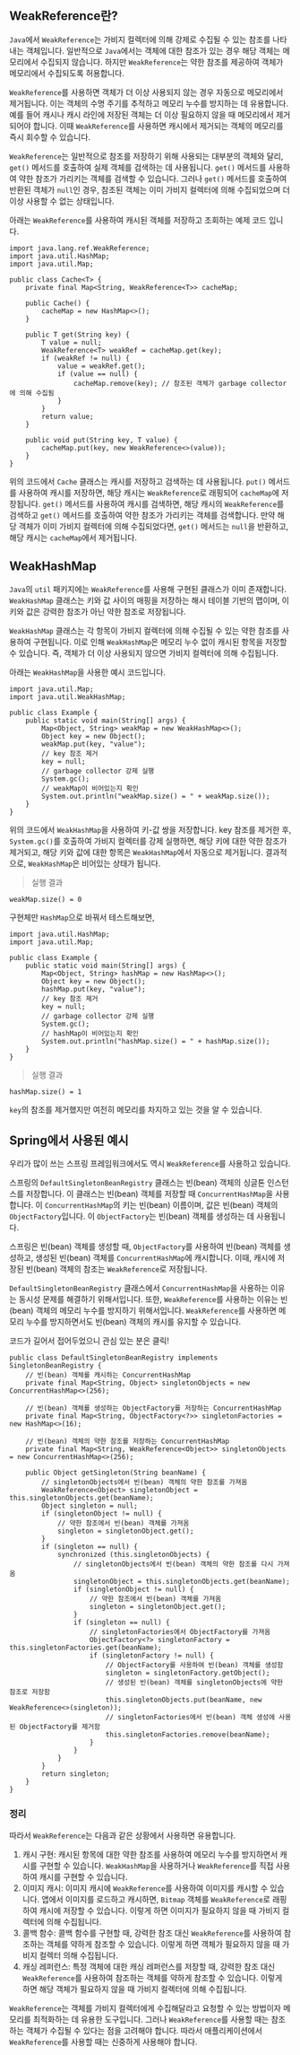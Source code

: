 ## WeakReference란?

`Java`에서 `WeakReference`는 가비지 컬렉터에 의해 강제로 수집될 수 있는 참조를 나타내는 객체입니다. 일반적으로 `Java`에서는 객체에 대한 참조가 있는 경우 해당 객체는 메모리에서 수집되지 않습니다. 하지만 `WeakReference`는 약한 참조를 제공하여 객체가 메모리에서 수집되도록 허용합니다.

`WeakReference`를 사용하면 객체가 더 이상 사용되지 않는 경우 자동으로 메모리에서 제거됩니다. 이는 객체의 수명 주기를 추적하고 메모리 누수를 방지하는 데 유용합니다. 예를 들어 캐시나 캐시 라인에 저장된 객체는 더 이상 필요하지 않을 때 메모리에서 제거되어야 합니다. 이때 `WeakReference`를 사용하면 캐시에서 제거되는 객체의 메모리를 즉시 회수할 수 있습니다.

`WeakReference`는 일반적으로 참조를 저장하기 위해 사용되는 대부분의 객체와 달리, `get()` 메서드를 호출하여 실제 객체를 검색하는 데 사용됩니다. `get()` 메서드를 사용하여 약한 참조가 가리키는 객체를 검색할 수 있습니다. 그러나 `get()` 메서드를 호출하여 반환된 객체가 `null`인 경우, 참조된 객체는 이미 가비지 컬렉터에 의해 수집되었으며 더 이상 사용할 수 없는 상태입니다.

아래는 `WeakReference`를 사용하여 캐시된 객체를 저장하고 조회하는 예제 코드 입니다.

```
import java.lang.ref.WeakReference;
import java.util.HashMap;
import java.util.Map;

public class Cache<T> {
    private final Map<String, WeakReference<T>> cacheMap;

    public Cache() {
        cacheMap = new HashMap<>();
    }

    public T get(String key) {
        T value = null;
        WeakReference<T> weakRef = cacheMap.get(key);
        if (weakRef != null) {
            value = weakRef.get();
            if (value == null) {
                cacheMap.remove(key); // 참조된 객체가 garbage collector에 의해 수집됨
            }
        }
        return value;
    }

    public void put(String key, T value) {
        cacheMap.put(key, new WeakReference<>(value));
    }
}
```

위의 코드에서 `Cache` 클래스는 캐시를 저장하고 검색하는 데 사용됩니다. `put()` 메서드를 사용하여 캐시를 저장하면, 해당 캐시는 `WeakReference`로 래핑되어 `cacheMap`에 저장됩니다. `get()` 메서드를 사용하여 캐시를 검색하면, 해당 캐시의 `WeakReference`를 검색하고 `get()` 메서드를 호출하여 약한 참조가 가리키는 객체를 검색합니다. 만약 해당 객체가 이미 가비지 컬렉터에 의해 수집되었다면, `get()` 메서드는 `null`을 반환하고, 해당 캐시는 `cacheMap`에서 제거됩니다.

## WeakHashMap

`Java`의 `util` 패키지에는 `WeakReference`를 사용해 구현된 클래스가 이미 존재합니다. `WeakHashMap` 클래스는 키와 값 사이의 매핑을 저장하는 해시 테이블 기반의 맵이며, 이 키와 값은 강력한 참조가 아닌 약한 참조로 저장됩니다.

`WeakHashMap` 클래스는 각 항목이 가비지 컬렉터에 의해 수집될 수 있는 약한 참조를 사용하여 구현됩니다. 이로 인해 `WeakHashMap`은 메모리 누수 없이 캐시된 항목을 저장할 수 있습니다. 즉, 객체가 더 이상 사용되지 않으면 가비지 컬렉터에 의해 수집됩니다.

아래는 `WeakHashMap`을 사용한 예시 코드입니다.

```
import java.util.Map;
import java.util.WeakHashMap;

public class Example {
    public static void main(String[] args) {
        Map<Object, String> weakMap = new WeakHashMap<>();
        Object key = new Object();
        weakMap.put(key, "value");
        // key 참조 제거
        key = null;
        // garbage collector 강제 실행
        System.gc();
        // weakMap이 비어있는지 확인
        System.out.println("weakMap.size() = " + weakMap.size());
    }
}
```

위의 코드에서 `WeakHashMap`을 사용하여 키-값 쌍을 저장합니다. key 참조를 제거한 후, `System.gc()`를 호출하여 가비지 컬렉터를 강제 실행하면, 해당 키에 대한 약한 참조가 제거되고, 해당 키와 값에 대한 항목은 `WeakHashMap`에서 자동으로 제거됩니다. 결과적으로, `WeakHashMap`은 비어있는 상태가 됩니다.

> 실행 결과

```
weakMap.size() = 0
```

구현체만 `HashMap`으로 바꿔서 테스트해보면,

```
import java.util.HashMap;
import java.util.Map;

public class Example {
    public static void main(String[] args) {
        Map<Object, String> hashMap = new HashMap<>();
        Object key = new Object();
        hashMap.put(key, "value");
        // key 참조 제거
        key = null;
        // garbage collector 강제 실행
        System.gc();
        // hashMap이 비어있는지 확인
        System.out.println("hashMap.size() = " + hashMap.size());
    }
}
```

> 실행 결과

```
hashMap.size() = 1
```

`key`의 참조를 제거했지만 여전히 메모리를 차지하고 있는 것을 알 수 있습니다.

## Spring에서 사용된 예시

우리가 많이 쓰는 스프링 프레임워크에서도 역시 `WeakReference`를 사용하고 있습니다.

스프링의 `DefaultSingletonBeanRegistry` 클래스는 빈(bean) 객체의 싱글톤 인스턴스를 저장합니다. 이 클래스는 빈(bean) 객체를 저장할 때 `ConcurrentHashMap`을 사용합니다. 이 `ConcurrentHashMap`의 키는 빈(bean) 이름이며, 값은 빈(bean) 객체의 `ObjectFactory`입니다. 이 `ObjectFactory`는 빈(bean) 객체를 생성하는 데 사용됩니다.

스프링은 빈(bean) 객체를 생성할 때, `ObjectFactory`를 사용하여 빈(bean) 객체를 생성하고, 생성된 빈(bean) 객체를 `ConcurrentHashMap`에 캐시합니다. 이때, 캐시에 저장된 빈(bean) 객체의 참조는 `WeakReference`로 저장됩니다.

`DefaultSingletonBeanRegistry` 클래스에서 `ConcurrentHashMap`을 사용하는 이유는 동시성 문제를 해결하기 위해서입니다. 또한, `WeakReference`를 사용하는 이유는 빈(bean) 객체의 메모리 누수를 방지하기 위해서입니다. `WeakReference`를 사용하면 메모리 누수를 방지하면서도 빈(bean) 객체의 캐시를 유지할 수 있습니다.

코드가 길어서 접어두었으니 관심 있는 분은 클릭!

```
public class DefaultSingletonBeanRegistry implements SingletonBeanRegistry {
    // 빈(bean) 객체를 캐시하는 ConcurrentHashMap
    private final Map<String, Object> singletonObjects = new ConcurrentHashMap<>(256);

    // 빈(bean) 객체를 생성하는 ObjectFactory를 저장하는 ConcurrentHashMap
    private final Map<String, ObjectFactory<?>> singletonFactories = new HashMap<>(16);

    // 빈(bean) 객체의 약한 참조를 저장하는 ConcurrentHashMap
    private final Map<String, WeakReference<Object>> singletonObjects = new ConcurrentHashMap<>(256);

    public Object getSingleton(String beanName) {
        // singletonObjects에서 빈(bean) 객체의 약한 참조를 가져옴
        WeakReference<Object> singletonObject = this.singletonObjects.get(beanName);
        Object singleton = null;
        if (singletonObject != null) {
            // 약한 참조에서 빈(bean) 객체를 가져옴
            singleton = singletonObject.get();
        }
        if (singleton == null) {
            synchronized (this.singletonObjects) {
                // singletonObjects에서 빈(bean) 객체의 약한 참조를 다시 가져옴
                singletonObject = this.singletonObjects.get(beanName);
                if (singletonObject != null) {
                    // 약한 참조에서 빈(bean) 객체를 가져옴
                    singleton = singletonObject.get();
                }
                if (singleton == null) {
                    // singletonFactories에서 ObjectFactory를 가져옴
                    ObjectFactory<?> singletonFactory = this.singletonFactories.get(beanName);
                    if (singletonFactory != null) {
                        // ObjectFactory를 사용하여 빈(bean) 객체를 생성함
                        singleton = singletonFactory.getObject();
                        // 생성된 빈(bean) 객체를 singletonObjects에 약한 참조로 저장함
                        this.singletonObjects.put(beanName, new WeakReference<>(singleton));
                        // singletonFactories에서 빈(bean) 객체 생성에 사용된 ObjectFactory를 제거함
                        this.singletonFactories.remove(beanName);
                    }
                }
            }
        }
        return singleton;
    }
}
```

### 정리

따라서 `WeakReference`는 다음과 같은 상황에서 사용하면 유용합니다.

1.  캐시 구현: 캐시된 항목에 대한 약한 참조를 사용하여 메모리 누수를 방지하면서 캐시를 구현할 수 있습니다. `WeakHashMap`을 사용하거나 `WeakReference`를 직접 사용하여 캐시를 구현할 수 있습니다.
2.  이미지 캐시: 이미지 캐시에 `WeakReference`를 사용하여 이미지를 캐시할 수 있습니다. 앱에서 이미지를 로드하고 캐시하면, `Bitmap` 객체를 `WeakReference`로 래핑하여 캐시에 저장할 수 있습니다. 이렇게 하면 이미지가 필요하지 않을 때 가비지 컬렉터에 의해 수집됩니다.
3.  콜백 함수: 콜백 함수를 구현할 때, 강력한 참조 대신 `WeakReference`를 사용하여 참조하는 객체를 약하게 참조할 수 있습니다. 이렇게 하면 객체가 필요하지 않을 때 가비지 컬렉터 의해 수집됩니다.
4.  캐싱 레퍼런스: 특정 객체에 대한 캐싱 레퍼런스를 저장할 때, 강력한 참조 대신 `WeakReference`를 사용하여 참조하는 객체를 약하게 참조할 수 있습니다. 이렇게 하면 해당 객체가 필요하지 않을 때 가비지 컬렉터에 의해 수집됩니다.

`WeakReference`는 객체를 가비지 컬렉터에게 수집해달라고 요청할 수 있는 방법이자 메모리를 최적화하는 데 유용한 도구입니다. 그러나 `WeakReference`를 사용할 때는 참조하는 객체가 수집될 수 있다는 점을 고려해야 합니다. 따라서 애플리케이션에서 `WeakReference`를 사용할 때는 신중하게 사용해야 합니다.